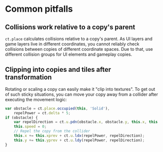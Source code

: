 # Common pitfalls

## Collisions work relative to a copy's parent

`ct.place` calculates collisions relative to a copy's parent. As UI layers and game layers live in different coordinates, you cannot reliably check collisions between copies of different coordinate spaces. Due to that, use different collision groups for UI elements and gameplay copies.

## Clipping into copies and tiles after transformation

Rotating or scaling a copy can easily make it "clip into textures". To get out of such sticky situations, you can move your copy away from a collider after executing the movement logic:

```js
var obstacle = ct.place.occupied(this, 'Solid'),
    repelPower = ct.delta * 5;
if (obstacle) {
    var repelDirection = ct.u.pdn(obstacle.x, obstacle.y, this.x, this.y);
    this.speed = 0;
    // Repel the copy from the collider
    this.x += this.xprev + ct.u.ldx(repelPower, repelDirection);
    this.y += this.yprev + ct.u.ldy(repelPower, repelDirection);
}
```
